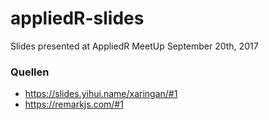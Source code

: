 # appliedR-slides
Slides presented at AppliedR MeetUp September 20th, 2017


### Quellen

- https://slides.yihui.name/xaringan/#1
- https://remarkjs.com/#1
